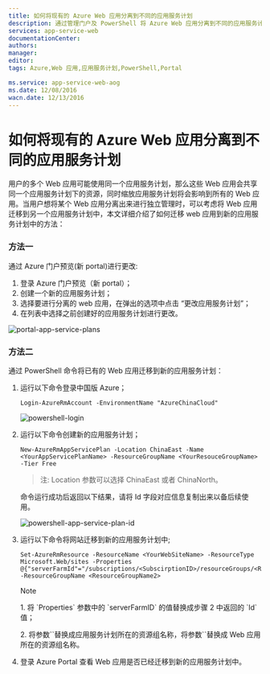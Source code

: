 ```yaml
---
title: 如何将现有的 Azure Web 应用分离到不同的应用服务计划
description: 通过管理门户及 PowerShell 将 Azure Web 应用分离到不同的应用服务计划
services: app-service-web
documentationCenter: 
authors: 
manager: 
editor: 
tags: Azure,Web 应用,应用服务计划,PowerShell,Portal

ms.service: app-service-web-aog
ms.date: 12/08/2016
wacn.date: 12/13/2016
---
```


# 如何将现有的 Azure Web 应用分离到不同的应用服务计划 #

用户的多个 Web 应用可能使用同一个应用服务计划，那么这些 Web 应用会共享同一个应用服务计划下的资源，同时缩放应用服务计划将会影响到所有的 Web 应用。当用户想将某个 Web 应用分离出来进行独立管理时，可以考虑将 Web 应用迁移到另一个应用服务计划中，本文详细介绍了如何迁移 web 应用到新的应用服务计划中的方法：

### 方法一 ###

通过 Azure 门户预览(新 portal)进行更改:

1. 登录 Azure 门户预览（新 portal）；
2. 创建一个新的应用服务计划；
3. 选择要进行分离的 web 应用，在弹出的选项中点击 “更改应用服务计划”；
4. 在列表中选择之前创建好的应用服务计划进行更改。

![portal-app-service-plans](./media/aog-web-apps-howto-separate-app-service-plans/azure-portal-app-service-plans.png)

### 方法二 ###

通过 PowerShell 命令将已有的 Web 应用迁移到新的应用服务计划：

1. 运行以下命令登录中国版 Azure；

    ```
    Login-AzureRmAccount -EnvironmentName "AzureChinaCloud"
    ```

    ![powershell-login](./media/aog-web-apps-howto-separate-app-service-plans/powershell-login.png)

2. 运行以下命令创建新的应用服务计划；

    ```
    New-AzureRmAppServicePlan -Location ChinaEast -Name <YourAppServicePlanName> -ResourceGroupName <YourResouceGroupName> -Tier Free
    ```

    >注: Location 参数可以选择 ChinaEast 或者 ChinaNorth。

    命令运行成功后返回以下结果，请将 Id 字段对应信息复制出来以备后续使用。

    ![powershell-app-service-plan-id](./media/aog-web-apps-howto-separate-app-service-plans/powershell-app-service-plan-id.png)

3. 运行以下命令将网站迁移到新的应用服务计划中;

    ```
    Set-AzureRmResource -ResourceName <YourWebSiteName> -ResourceType Microsoft.Web/sites -Properties @{"serverFarmId"="/subscriptions/<SubscirptionID>/resourceGroups/<ResourceGroupName1>/providers/Microsoft.Web/serverfarms/TestAppServicePlan"} -ResourceGroupName <ResourceGroupName2>
    ```

    >[!NOTE]
    ><p>1. 将 `Properties` 参数中的 `serverFarmID` 的值替换成步骤 2 中返回的 `Id` 值；<p>2. 将参数`<ResourceGroupName1>`替换成应用服务计划所在的资源组名称，将参数`<ResourceGroupName2>`替换成 Web 应用所在的资源组名称。

4. 登录 Azure Portal 查看 Web 应用是否已经迁移到新的应用服务计划中。